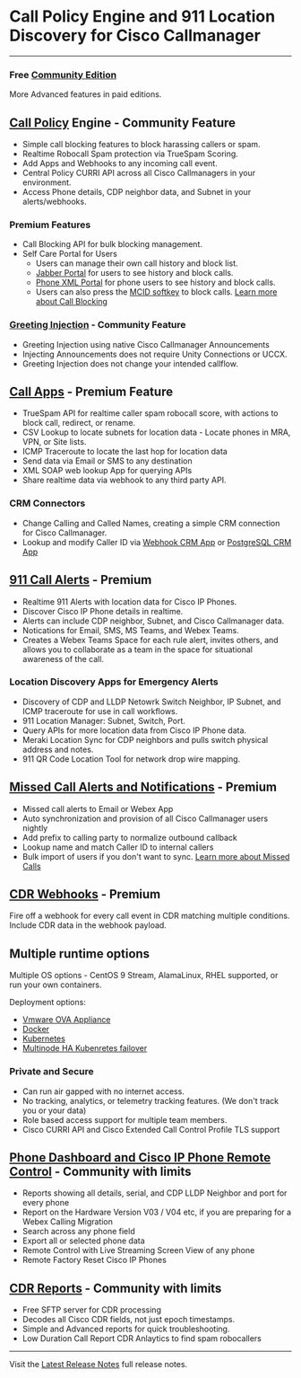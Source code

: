 # Call Policy Engine and 911 Location Discovery for Cisco Callmanager

---

### Free [Community Edition](https://calltelemetry.com/getting-started)
More Advanced features in paid editions.

## [Call Policy](https://docs.calltelemetry.com/policies/introduction) Engine - Community Feature
- Simple call blocking features to block harassing callers or spam.
- Realtime Robocall Spam protection via TrueSpam Scoring.
- Add Apps and Webhooks to any incoming call event.
- Central Policy CURRI API across all Cisco Callmanagers in your environment.
- Access Phone details, CDP neighbor data, and Subnet in your alerts/webhooks.

### Premium Features
- Call Blocking API for bulk blocking management.
- Self Care Portal for Users
  - Users can manage their own call history and block list.
  - [Jabber Portal](https://docs.calltelemetry.com/mcid/jabber) for users to see history and block calls.
  - [Phone XML Portal](https://docs.calltelemetry.com/mcid/phone-xml-service) for phone users to see history and block calls.
  - Users can also press the [MCID softkey](https://docs.calltelemetry.com/mcid/user_mcids) to block calls.
[Learn more about Call Blocking](https://docs.calltelemetry.com/mcid/intro)

### [Greeting Injection](https://docs.calltelemetry.com/policies/rule_greetings) - Community Feature

- Greeting Injection using native Cisco Callmanager Announcements
- Injecting Announcements does not require Unity Connections or UCCX.
- Greeting Injection does not change your intended callflow.

## [Call Apps](https://docs.calltelemetry.com/policies/call-apps) - Premium Feature
- TrueSpam API for realtime caller spam robocall score, with actions to block call, redirect, or rename.
- CSV Lookup to locate subnets for location data - Locate phones in MRA, VPN, or Site lists.
- ICMP Traceroute to locate the last hop for location data
- Send data via Email or SMS to any destination
- XML SOAP web lookup App for querying APIs
- Share realtime data via webhook to any third party API.

### CRM Connectors
- Change Calling and Called Names, creating a simple CRM connection for Cisco Callmanager.
- Lookup and modify Caller ID via [Webhook CRM App](https://docs.calltelemetry.com/policies/apps/crm-integration-webhook) or [PostgreSQL CRM App](https://docs.calltelemetry.com/policies/apps/crm-integration-postgresql)

## [911 Call Alerts](https://docs.calltelemetry.com/e911) - Premium
- Realtime 911 Alerts with location data for Cisco IP Phones.
- Discover Cisco IP Phone details in realtime.
- Alerts can include CDP neighbor, Subnet, and Cisco Callmanager data.
- Notications for Email, SMS, MS Teams, and Webex Teams.
- Creates a Webex Teams Space for each rule alert, invites others, and allows you to collaborate as a team in the space for situational awareness of the call.

### Location Discovery Apps for Emergency Alerts

- Discovery of CDP and LLDP Netowrk Switch Neighbor, IP Subnet, and ICMP traceroute for use in call workflows.
- 911 Location Manager: Subnet, Switch, Port.
- Query APIs for more location data from Cisco IP Phone data.
- Meraki Location Sync for CDP neighbors and pulls switch physical address and notes.
- 911 QR Code Location Tool for network drop wire mapping.

## [Missed Call Alerts and Notifications](https://docs.calltelemetry.com/missed-call/intro) - Premium
- Missed call alerts to Email or Webex App
- Auto synchronization and provision of all Cisco Callmanager users nightly
- Add prefix to calling party to normalize outbound callback
- Lookup name and match Caller ID to internal callers
- Bulk import of users if you don't want to sync.
[Learn more about Missed Calls](https://docs.calltelemetry.com/missed-call/intro)

## [CDR Webhooks](https://docs.calltelemetry.com/cdr/webhooks) - Premium
Fire off a webhook for every call event in CDR matching multiple conditions. Include CDR data in the webhook payload.

## Multiple runtime options
Multiple OS options - CentOS 9 Stream, AlamaLinux, RHEL supported, or run your own containers.

Deployment options:
- [Vmware OVA Appliance](https://docs.calltelemetry.com/deployment/ova.html)
- [Docker](https://docs.calltelemetry.com/deployment/docker.html)
- [Kubernetes](https://docs.calltelemetry.com/deployment/k3s.html)
- [Multinode HA Kubenretes failover](https://docs.calltelemetry.com/deployment/k3s.html)

### Private and Secure
- Can run air gapped with no internet access.
- No tracking, analytics, or telemetry tracking features. (We don't track you or your data)
- Role based access support for multiple team members.
- Cisco CURRI API and Cisco Extended Call Control Profile TLS support

## [Phone Dashboard and Cisco IP Phone Remote Control](https://docs.calltelemetry.com/realtime/phone-dashboard-reports) - Community with limits
- Reports showing all details, serial, and CDP LLDP Neighbor and port for every phone
- Report on the Hardware Version V03 / V04 etc, if you are preparing for a Webex Calling Migration
- Search across any phone field
- Export all or selected phone data
- Remote Control with Live Streaming Screen View of any phone
- Remote Factory Reset Cisco IP Phones


## [CDR Reports](https://docs.calltelemetry.com/cdr/reporting) - Community with limits
- Free SFTP server for CDR processing
- Decodes all Cisco CDR fields, not just epoch timestamps.
- Simple and Advanced reports for quick troubleshooting.
- Low Duration Call Report CDR Anlaytics to find spam robocallers


---

Visit the [Latest Release Notes](https://docs.calltelemetry.com/changelog) full release notes.
